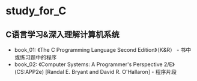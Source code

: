 # study_for_C
## C语言学习&amp;深入理解计算机系统
- book_01: 《The C Programming Language Second Edition》（K&amp;R） - 书中或练习题中的程序
- book_02: 《Computer Systems: A Programmer's Perspective 2/E》 (CS:APP2e) [Randal E. Bryant and David R. O'Hallaron] - 程序片段
